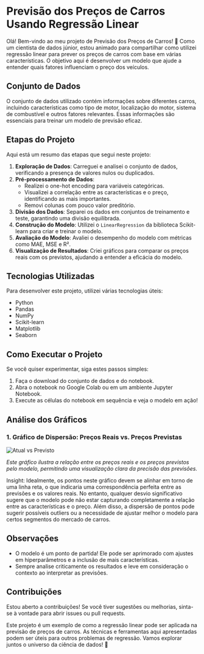# Previsão dos Preços de Carros Usando Regressão Linear

Olá! Bem-vindo ao meu projeto de Previsão dos Preços de Carros! 🚗 Como um cientista de dados júnior, estou animado para compartilhar como utilizei regressão linear para prever os preços de carros com base em várias características. O objetivo aqui é desenvolver um modelo que ajude a entender quais fatores influenciam o preço dos veículos.

## Conjunto de Dados

O conjunto de dados utilizado contém informações sobre diferentes carros, incluindo características como tipo de motor, localização do motor, sistema de combustível e outros fatores relevantes. Essas informações são essenciais para treinar um modelo de previsão eficaz.

## Etapas do Projeto

Aqui está um resumo das etapas que segui neste projeto:

1. **Exploração de Dados**: Carreguei e analisei o conjunto de dados, verificando a presença de valores nulos ou duplicados.
2. **Pré-processamento de Dados**:
   - Realizei o one-hot encoding para variáveis categóricas.
   - Visualizei a correlação entre as características e o preço, identificando as mais importantes.
   - Removi colunas com pouco valor preditório.
3. **Divisão dos Dados**: Separei os dados em conjuntos de treinamento e teste, garantindo uma divisão equilibrada.
4. **Construção do Modelo**: Utilizei o `LinearRegression` da biblioteca Scikit-learn para criar e treinar o modelo.
5. **Avaliação do Modelo**: Avaliei o desempenho do modelo com métricas como MAE, MSE e R².
6. **Visualização de Resultados**: Criei gráficos para comparar os preços reais com os previstos, ajudando a entender a eficácia do modelo.

## Tecnologias Utilizadas

Para desenvolver este projeto, utilizei várias tecnologias úteis:

- Python
- Pandas
- NumPy
- Scikit-learn
- Matplotlib
- Seaborn

## Como Executar o Projeto

Se você quiser experimentar, siga estes passos simples:

1. Faça o download do conjunto de dados e do notebook.
2. Abra o notebook no Google Colab ou em um ambiente Jupyter Notebook.
3. Execute as células do notebook em sequência e veja o modelo em ação!

## Análise dos Gráficos

### 1. Gráfico de Dispersão: Preços Reais vs. Preços Previstas

![Atual vs Previsto](Imagens/realeprevistolr.png)

*Este gráfico ilustra a relação entre os preços reais e os preços previstos pelo modelo, permitindo uma visualização clara da precisão das previsões.*

Insight: Idealmente, os pontos neste gráfico devem se alinhar em torno de uma linha reta, o que indicaria uma correspondência perfeita entre as previsões e os valores reais. No entanto, qualquer desvio significativo sugere que o modelo pode não estar capturando completamente a relação entre as características e o preço. Além disso, a dispersão de pontos pode sugerir possíveis outliers ou a necessidade de ajustar melhor o modelo para certos segmentos do mercado de carros.

## Observações

- O modelo é um ponto de partida! Ele pode ser aprimorado com ajustes em hiperparâmetros e a inclusão de mais características.
- Sempre analise criticamente os resultados e leve em consideração o contexto ao interpretar as previsões.

## Contribuições

Estou aberto a contribuições! Se você tiver sugestões ou melhorias, sinta-se à vontade para abrir issues ou pull requests.

Este projeto é um exemplo de como a regressão linear pode ser aplicada na previsão de preços de carros. As técnicas e ferramentas aqui apresentadas podem ser úteis para outros problemas de regressão. Vamos explorar juntos o universo da ciência de dados! 🌟
